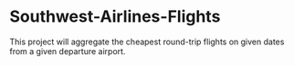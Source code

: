 # Southwest-Airlines-Flights
This project will aggregate the cheapest round-trip flights on given dates from a given departure airport.
